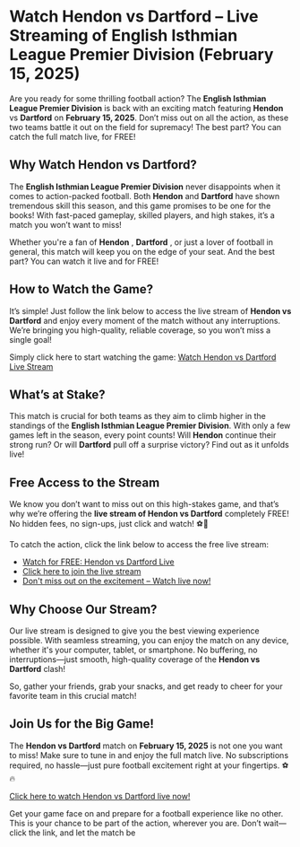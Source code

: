 # Watch Hendon vs Dartford – Live Streaming of English Isthmian League Premier Division (February 15, 2025)

Are you ready for some thrilling football action? The **English Isthmian League Premier Division** is back with an exciting match featuring **Hendon** vs **Dartford** on **February 15, 2025**. Don’t miss out on all the action, as these two teams battle it out on the field for supremacy! The best part? You can catch the full match live, for FREE!

## Why Watch Hendon vs Dartford?

The **English Isthmian League Premier Division** never disappoints when it comes to action-packed football. Both **Hendon** and **Dartford** have shown tremendous skill this season, and this game promises to be one for the books! With fast-paced gameplay, skilled players, and high stakes, it’s a match you won’t want to miss!

Whether you're a fan of **Hendon** , **Dartford** , or just a lover of football in general, this match will keep you on the edge of your seat. And the best part? You can watch it live and for FREE!

## How to Watch the Game?

It’s simple! Just follow the link below to access the live stream of **Hendon vs Dartford** and enjoy every moment of the match without any interruptions. We’re bringing you high-quality, reliable coverage, so you won’t miss a single goal!

Simply click here to start watching the game: [Watch Hendon vs Dartford Live Stream](https://tinyurl.com/livestreamfreeo?st=Hendon+vs+Dartford&si=ghc)

## What’s at Stake?

This match is crucial for both teams as they aim to climb higher in the standings of the **English Isthmian League Premier Division**. With only a few games left in the season, every point counts! Will **Hendon** continue their strong run? Or will **Dartford** pull off a surprise victory? Find out as it unfolds live!

## Free Access to the Stream

We know you don’t want to miss out on this high-stakes game, and that’s why we’re offering the **live stream of Hendon vs Dartford** completely FREE! No hidden fees, no sign-ups, just click and watch! ⚽️🎉

To catch the action, click the link below to access the free live stream:

- [Watch for FREE: Hendon vs Dartford Live](https://tinyurl.com/livestreamfreeo?st=Hendon+vs+Dartford&si=ghc)
- [Click here to join the live stream](https://tinyurl.com/livestreamfreeo?st=Hendon+vs+Dartford&si=ghc)
- [Don't miss out on the excitement – Watch live now!](https://tinyurl.com/livestreamfreeo?st=Hendon+vs+Dartford&si=ghc)

## Why Choose Our Stream?

Our live stream is designed to give you the best viewing experience possible. With seamless streaming, you can enjoy the match on any device, whether it's your computer, tablet, or smartphone. No buffering, no interruptions—just smooth, high-quality coverage of the **Hendon vs Dartford** clash!

So, gather your friends, grab your snacks, and get ready to cheer for your favorite team in this crucial match!

## Join Us for the Big Game!

The **Hendon vs Dartford** match on **February 15, 2025** is not one you want to miss! Make sure to tune in and enjoy the full match live. No subscriptions required, no hassle—just pure football excitement right at your fingertips. ⚽️🔥

[Click here to watch Hendon vs Dartford live now!](https://tinyurl.com/livestreamfreeo?st=Hendon+vs+Dartford&si=ghc)

Get your game face on and prepare for a football experience like no other. This is your chance to be part of the action, wherever you are. Don’t wait—click the link, and let the match be
